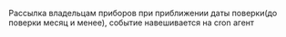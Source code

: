 Рассылка владельцам приборов при приближении даты поверки(до поверки месяц и менее), событие навешивается на cron агент
